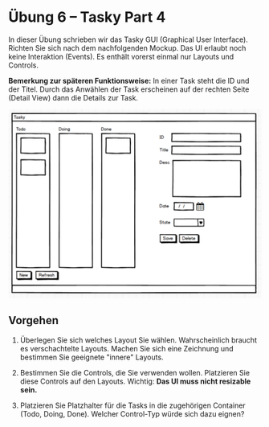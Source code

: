 # Übung 6 – Tasky Part 4
In dieser Übung schrieben wir das Tasky GUI (Graphical User Interface). Richten Sie sich nach dem nachfolgenden Mockup. Das UI erlaubt noch keine Interaktion (Events). Es enthält vorerst einmal nur Layouts und Controls.

**Bemerkung zur späteren Funktionsweise:** In einer Task steht die ID und der Titel. Durch das Anwählen der Task erscheinen auf der rechten Seite (Detail View) dann die Details zur Task.

![Tasky Mockup](./images/tasky-mockup.png)

## Vorgehen

1. Überlegen Sie sich welches Layout Sie wählen. Wahrscheinlich braucht es verschachtelte Layouts. Machen Sie sich eine Zeichnung und bestimmen Sie geeignete "innere" Layouts.

2. Bestimmen Sie die Controls, die Sie verwenden wollen. Platzieren Sie diese Controls auf den Layouts. Wichtig: **Das UI muss nicht resizable sein.**

3. Platzieren Sie Platzhalter für die Tasks in die zugehörigen Container (Todo, Doing, Done). Welcher Control-Typ würde sich dazu eignen?
